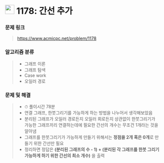 # <img src="https://d2gd6pc034wcta.cloudfront.net/tier/16.svg" width="30">  1178: 간선 추가

### 문제 링크

> https://www.acmicpc.net/problem/1178



### 알고리즘 분류

>- 그래프 이론
>- 그래프 탐색
>- Case work
>- 오일러 경로



### 문제 및 해결

>- ⏱ 풀이시간 78분
>- 연결 그래프, 한붓그리기를 가능하게 하는 방법을 나누어서 생각해보았음
>- 분리된 그래프가 오일러 경로든지 오일러 회로든지 상관없이 한붓그리기가 가능한 그래프끼리 연결하는데에 필요한 간선의 개수는 무조건 1개라는 것을 알아냄
>- 그래프를 한붓그리기가 가능하게 만들기 위해서는 **정점을 2개 혹은 0개**로 만들기 위한 간선만 필요
>- 정리하면 정답은 **(분리된 그래프의 수 - 1) + (분리된 각 그래프를 한붓 그리기 가능하게 하기 위한 간선의 최소 개수)** 을 출력

